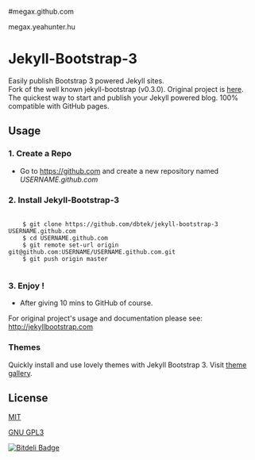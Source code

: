 #megax.github.com

megax.yeahunter.hu

# Jekyll-Bootstrap-3

Easily publish Bootstrap 3 powered Jekyll sites.  
Fork of the well known jekyll-bootstrap (v0.3.0). Original project is [here](https://github.com/plusjade/jekyll-bootstrap).  
The quickest way to start and publish your Jekyll powered blog. 100% compatible with GitHub pages.  

## Usage

### 1. Create a Repo
- Go to <https://github.com> and create a new repository named *USERNAME.github.com*  

### 2. Install Jekyll-Bootstrap-3  
<pre>
  <code>
    $ git clone https://github.com/dbtek/jekyll-bootstrap-3 USERNAME.github.com
    $ cd USERNAME.github.com
    $ git remote set-url origin git@github.com:USERNAME/USERNAME.github.com.git
    $ git push origin master  
  </code>
</pre>  
### 3. Enjoy !
- After giving 10 mins to GitHub of course.  

For original project's usage and documentation please see: <http://jekyllbootstrap.com>  


### Themes

Quickly install and use lovely themes with Jekyll Bootstrap 3. Visit [theme gallery](http://jekyllbootstrap3.tk/preview/).

## License

[MIT](http://opensource.org/licenses/MIT)

[GNU GPL3](https://github.com/megax/megax.github.com/blob/master/License)

[![Bitdeli Badge](https://d2weczhvl823v0.cloudfront.net/megax/megax.github.com/trend.png)](https://bitdeli.com/free "Bitdeli Badge")

